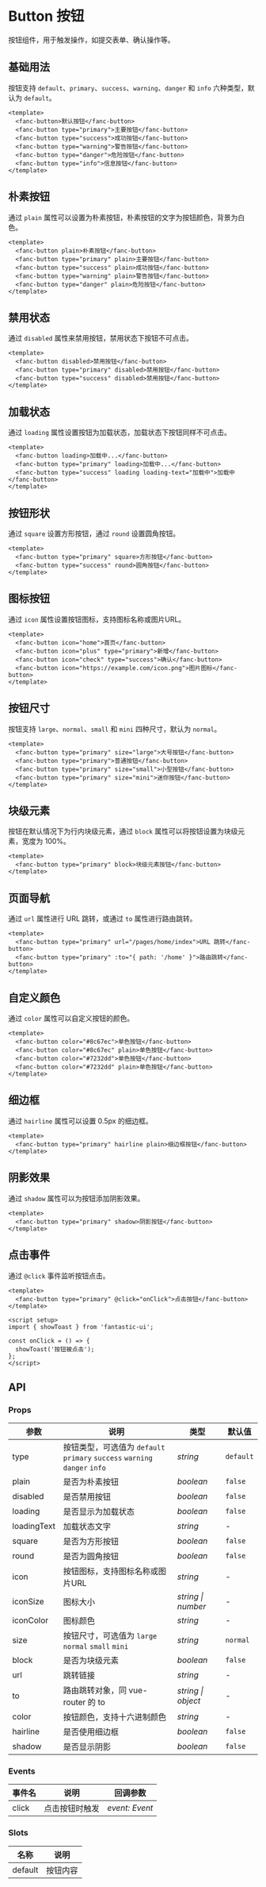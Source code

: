 # Button 按钮

按钮组件，用于触发操作，如提交表单、确认操作等。

## 基础用法

按钮支持 `default`、`primary`、`success`、`warning`、`danger` 和 `info` 六种类型，默认为 `default`。

```vue
<template>
  <fanc-button>默认按钮</fanc-button>
  <fanc-button type="primary">主要按钮</fanc-button>
  <fanc-button type="success">成功按钮</fanc-button>
  <fanc-button type="warning">警告按钮</fanc-button>
  <fanc-button type="danger">危险按钮</fanc-button>
  <fanc-button type="info">信息按钮</fanc-button>
</template>
```

## 朴素按钮

通过 `plain` 属性可以设置为朴素按钮，朴素按钮的文字为按钮颜色，背景为白色。

```vue
<template>
  <fanc-button plain>朴素按钮</fanc-button>
  <fanc-button type="primary" plain>主要按钮</fanc-button>
  <fanc-button type="success" plain>成功按钮</fanc-button>
  <fanc-button type="warning" plain>警告按钮</fanc-button>
  <fanc-button type="danger" plain>危险按钮</fanc-button>
</template>
```

## 禁用状态

通过 `disabled` 属性来禁用按钮，禁用状态下按钮不可点击。

```vue
<template>
  <fanc-button disabled>禁用按钮</fanc-button>
  <fanc-button type="primary" disabled>禁用按钮</fanc-button>
  <fanc-button type="success" disabled>禁用按钮</fanc-button>
</template>
```

## 加载状态

通过 `loading` 属性设置按钮为加载状态，加载状态下按钮同样不可点击。

```vue
<template>
  <fanc-button loading>加载中...</fanc-button>
  <fanc-button type="primary" loading>加载中...</fanc-button>
  <fanc-button type="success" loading loading-text="加载中">加载中</fanc-button>
</template>
```

## 按钮形状

通过 `square` 设置方形按钮，通过 `round` 设置圆角按钮。

```vue
<template>
  <fanc-button type="primary" square>方形按钮</fanc-button>
  <fanc-button type="success" round>圆角按钮</fanc-button>
</template>
```

## 图标按钮

通过 `icon` 属性设置按钮图标，支持图标名称或图片URL。

```vue
<template>
  <fanc-button icon="home">首页</fanc-button>
  <fanc-button icon="plus" type="primary">新增</fanc-button>
  <fanc-button icon="check" type="success">确认</fanc-button>
  <fanc-button icon="https://example.com/icon.png">图片图标</fanc-button>
</template>
```

## 按钮尺寸

按钮支持 `large`、`normal`、`small` 和 `mini` 四种尺寸，默认为 `normal`。

```vue
<template>
  <fanc-button type="primary" size="large">大号按钮</fanc-button>
  <fanc-button type="primary">普通按钮</fanc-button>
  <fanc-button type="primary" size="small">小型按钮</fanc-button>
  <fanc-button type="primary" size="mini">迷你按钮</fanc-button>
</template>
```

## 块级元素

按钮在默认情况下为行内块级元素，通过 `block` 属性可以将按钮设置为块级元素，宽度为 100%。

```vue
<template>
  <fanc-button type="primary" block>块级元素按钮</fanc-button>
</template>
```

## 页面导航

通过 `url` 属性进行 URL 跳转，或通过 `to` 属性进行路由跳转。

```vue
<template>
  <fanc-button type="primary" url="/pages/home/index">URL 跳转</fanc-button>
  <fanc-button type="primary" :to="{ path: '/home' }">路由跳转</fanc-button>
</template>
```

## 自定义颜色

通过 `color` 属性可以自定义按钮的颜色。

```vue
<template>
  <fanc-button color="#8c67ec">单色按钮</fanc-button>
  <fanc-button color="#8c67ec" plain>单色按钮</fanc-button>
  <fanc-button color="#7232dd">单色按钮</fanc-button>
  <fanc-button color="#7232dd" plain>单色按钮</fanc-button>
</template>
```

## 细边框

通过 `hairline` 属性可以设置 0.5px 的细边框。

```vue
<template>
  <fanc-button type="primary" hairline plain>细边框按钮</fanc-button>
</template>
```

## 阴影效果

通过 `shadow` 属性可以为按钮添加阴影效果。

```vue
<template>
  <fanc-button type="primary" shadow>阴影按钮</fanc-button>
</template>
```

## 点击事件

通过 `@click` 事件监听按钮点击。

```vue
<template>
  <fanc-button type="primary" @click="onClick">点击按钮</fanc-button>
</template>

<script setup>
import { showToast } from 'fantastic-ui';

const onClick = () => {
  showToast('按钮被点击');
};
</script>
```

## API

### Props

| 参数 | 说明 | 类型 | 默认值 |
| --- | --- | --- | --- |
| type | 按钮类型，可选值为 `default` `primary` `success` `warning` `danger` `info` | _string_ | `default` |
| plain | 是否为朴素按钮 | _boolean_ | `false` |
| disabled | 是否禁用按钮 | _boolean_ | `false` |
| loading | 是否显示为加载状态 | _boolean_ | `false` |
| loadingText | 加载状态文字 | _string_ | - |
| square | 是否为方形按钮 | _boolean_ | `false` |
| round | 是否为圆角按钮 | _boolean_ | `false` |
| icon | 按钮图标，支持图标名称或图片URL | _string_ | - |
| iconSize | 图标大小 | _string \| number_ | - |
| iconColor | 图标颜色 | _string_ | - |
| size | 按钮尺寸，可选值为 `large` `normal` `small` `mini` | _string_ | `normal` |
| block | 是否为块级元素 | _boolean_ | `false` |
| url | 跳转链接 | _string_ | - |
| to | 路由跳转对象，同 vue-router 的 to | _string \| object_ | - |
| color | 按钮颜色，支持十六进制颜色 | _string_ | - |
| hairline | 是否使用细边框 | _boolean_ | `false` |
| shadow | 是否显示阴影 | _boolean_ | `false` |

### Events

| 事件名 | 说明 | 回调参数 |
| --- | --- | --- |
| click | 点击按钮时触发 | _event: Event_ |

### Slots

| 名称 | 说明 |
| --- | --- |
| default | 按钮内容 |
